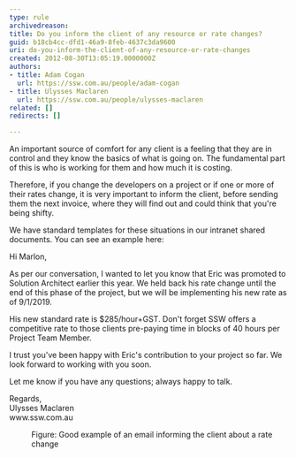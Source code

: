 ```yaml
---
type: rule
archivedreason: 
title: Do you inform the client of any resource or rate changes?
guid: b18cb4cc-dfd1-46a9-8feb-4637c3da9600
uri: do-you-inform-the-client-of-any-resource-or-rate-changes
created: 2012-08-30T13:05:19.0000000Z
authors:
- title: Adam Cogan
  url: https://ssw.com.au/people/adam-cogan
- title: Ulysses Maclaren
  url: https://ssw.com.au/people/ulysses-maclaren
related: []
redirects: []

---
```


An important source of comfort for any client is a feeling that they are in control and they know                     the basics of what is going on. The fundamental part of this is who is working for them and how                      much it is costing.

<!--endintro-->

Therefore, if you change the developers on a project or if one or more of their rates change, it is                      very important to inform the client, before sending them the next invoice, where they will find out                      and could think that you're being shifty.

We have standard templates for these situations in our intranet shared documents. You can see an example here:
<dl class="good">                <dt>
                    <p>
                        Hi Marlon, 
                    </p>
                    <p>As per our conversation, I wanted&#160;to let you know that Eric was promoted to Solution Architect earlier this year. We held back his rate change until the end of this phase of the project, but we will be implementing his new rate as of 9/1/2019. 
                    </p>
                    <p>
                        His new standard rate is $285/hour+GST. Don't forget SSW offers a competitive rate to those clients pre-paying time in blocks of 40 hours per Project Team Member.&#160;<br></p>
                    <p>
                        I trust you've been happy with Eric's contribution to your project so far. We look forward to working with you soon. 
                    </p>
                    <p>
                        Let me know if you have any questions; always happy to talk. 
                    </p>
                    <p>
                        Regards, <br>
                        Ulysses Maclaren <br>
                        www.ssw.com.au
                    </p>
                    </dt>
                    <dd>
                        Figure&#58; Good example of an email informing the client about a rate change
                    </dd>
                </dl>
